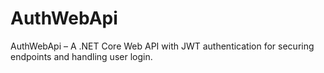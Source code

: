# AuthWebApi
AuthWebApi – A .NET Core Web API with JWT authentication for securing endpoints and handling user login.

